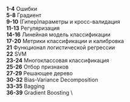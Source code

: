 **1-4** Ошибки \
**5-8** Градиент \
**9-10** (Гипер)параметры и кросс-валидация \
**11-13** Регуляризация \
**14-16** Линейная модель классификации \
**17-20** Метрики классификации и калибровка \
**21** Функционал логистической регрессии \
**22** SVM \
**23-24** Многоклассовая классификация \
**25-26** Отбор признаков \
**27-29** Решающее дерево \
**30-32** Bias-Variance Decomposition \
**33-35** Bagging \
**36-39** Gradient Boosting \
